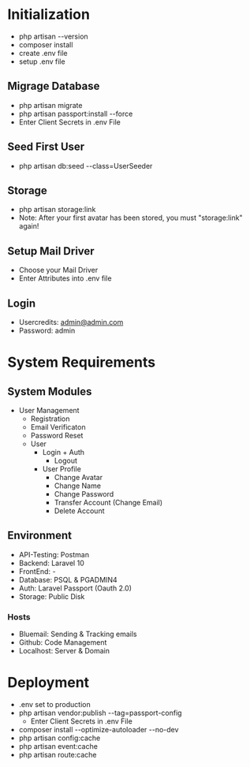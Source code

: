 # Initialization
 - php artisan --version
 - composer install
 - create .env file
 - setup .env file

## Migrage Database
 - php artisan migrate
 - php artisan passport:install --force
 - Enter Client Secrets in .env File

## Seed First User
 - php artisan db:seed --class=UserSeeder

## Storage
 - php artisan storage:link
 - Note: After your first avatar has been stored, you must "storage:link" again!

## Setup Mail Driver
 - Choose your Mail Driver
 - Enter Attributes into .env file

## Login
  - Usercredits: admin@admin.com
  - Password: admin

# System Requirements
## System Modules
  - User Management
    - Registration
    - Email Verificaton
    - Password Reset
    - User
      - Login + Auth
        - Logout
      - User Profile
        - Change Avatar
        - Change Name
        - Change Password
        - Transfer Account (Change Email)
        - Delete Account    

## Environment
 * API-Testing: Postman
 * Backend:     Laravel 10
 * FrontEnd:    -
 * Database:    PSQL & PGADMIN4
 * Auth:        Laravel Passport (Oauth 2.0)
 * Storage:     Public Disk

 ### Hosts
 * Bluemail:    Sending & Tracking emails
 * Github:      Code Management
 * Localhost:   Server & Domain

 # Deployment
  - .env set to production
  - php artisan vendor:publish --tag=passport-config
    - Enter Client Secrets in .env File
  - composer install --optimize-autoloader --no-dev
  - php artisan config:cache
  - php artisan event:cache
  - php artisan route:cache
